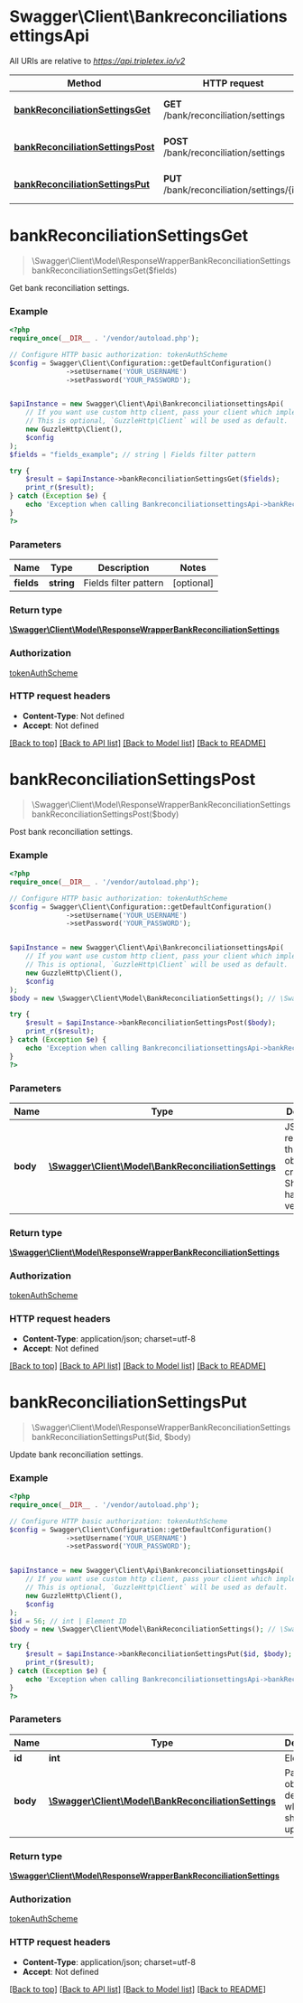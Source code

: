 # Swagger\Client\BankreconciliationsettingsApi

All URIs are relative to *https://api.tripletex.io/v2*

Method | HTTP request | Description
------------- | ------------- | -------------
[**bankReconciliationSettingsGet**](BankreconciliationsettingsApi.md#bankReconciliationSettingsGet) | **GET** /bank/reconciliation/settings | Get bank reconciliation settings.
[**bankReconciliationSettingsPost**](BankreconciliationsettingsApi.md#bankReconciliationSettingsPost) | **POST** /bank/reconciliation/settings | Post bank reconciliation settings.
[**bankReconciliationSettingsPut**](BankreconciliationsettingsApi.md#bankReconciliationSettingsPut) | **PUT** /bank/reconciliation/settings/{id} | Update bank reconciliation settings.


# **bankReconciliationSettingsGet**
> \Swagger\Client\Model\ResponseWrapperBankReconciliationSettings bankReconciliationSettingsGet($fields)

Get bank reconciliation settings.



### Example
```php
<?php
require_once(__DIR__ . '/vendor/autoload.php');

// Configure HTTP basic authorization: tokenAuthScheme
$config = Swagger\Client\Configuration::getDefaultConfiguration()
              ->setUsername('YOUR_USERNAME')
              ->setPassword('YOUR_PASSWORD');


$apiInstance = new Swagger\Client\Api\BankreconciliationsettingsApi(
    // If you want use custom http client, pass your client which implements `GuzzleHttp\ClientInterface`.
    // This is optional, `GuzzleHttp\Client` will be used as default.
    new GuzzleHttp\Client(),
    $config
);
$fields = "fields_example"; // string | Fields filter pattern

try {
    $result = $apiInstance->bankReconciliationSettingsGet($fields);
    print_r($result);
} catch (Exception $e) {
    echo 'Exception when calling BankreconciliationsettingsApi->bankReconciliationSettingsGet: ', $e->getMessage(), PHP_EOL;
}
?>
```

### Parameters

Name | Type | Description  | Notes
------------- | ------------- | ------------- | -------------
 **fields** | **string**| Fields filter pattern | [optional]

### Return type

[**\Swagger\Client\Model\ResponseWrapperBankReconciliationSettings**](../Model/ResponseWrapperBankReconciliationSettings.md)

### Authorization

[tokenAuthScheme](../../README.md#tokenAuthScheme)

### HTTP request headers

 - **Content-Type**: Not defined
 - **Accept**: Not defined

[[Back to top]](#) [[Back to API list]](../../README.md#documentation-for-api-endpoints) [[Back to Model list]](../../README.md#documentation-for-models) [[Back to README]](../../README.md)

# **bankReconciliationSettingsPost**
> \Swagger\Client\Model\ResponseWrapperBankReconciliationSettings bankReconciliationSettingsPost($body)

Post bank reconciliation settings.



### Example
```php
<?php
require_once(__DIR__ . '/vendor/autoload.php');

// Configure HTTP basic authorization: tokenAuthScheme
$config = Swagger\Client\Configuration::getDefaultConfiguration()
              ->setUsername('YOUR_USERNAME')
              ->setPassword('YOUR_PASSWORD');


$apiInstance = new Swagger\Client\Api\BankreconciliationsettingsApi(
    // If you want use custom http client, pass your client which implements `GuzzleHttp\ClientInterface`.
    // This is optional, `GuzzleHttp\Client` will be used as default.
    new GuzzleHttp\Client(),
    $config
);
$body = new \Swagger\Client\Model\BankReconciliationSettings(); // \Swagger\Client\Model\BankReconciliationSettings | JSON representing the new object to be created. Should not have ID and version set.

try {
    $result = $apiInstance->bankReconciliationSettingsPost($body);
    print_r($result);
} catch (Exception $e) {
    echo 'Exception when calling BankreconciliationsettingsApi->bankReconciliationSettingsPost: ', $e->getMessage(), PHP_EOL;
}
?>
```

### Parameters

Name | Type | Description  | Notes
------------- | ------------- | ------------- | -------------
 **body** | [**\Swagger\Client\Model\BankReconciliationSettings**](../Model/BankReconciliationSettings.md)| JSON representing the new object to be created. Should not have ID and version set. | [optional]

### Return type

[**\Swagger\Client\Model\ResponseWrapperBankReconciliationSettings**](../Model/ResponseWrapperBankReconciliationSettings.md)

### Authorization

[tokenAuthScheme](../../README.md#tokenAuthScheme)

### HTTP request headers

 - **Content-Type**: application/json; charset=utf-8
 - **Accept**: Not defined

[[Back to top]](#) [[Back to API list]](../../README.md#documentation-for-api-endpoints) [[Back to Model list]](../../README.md#documentation-for-models) [[Back to README]](../../README.md)

# **bankReconciliationSettingsPut**
> \Swagger\Client\Model\ResponseWrapperBankReconciliationSettings bankReconciliationSettingsPut($id, $body)

Update bank reconciliation settings.



### Example
```php
<?php
require_once(__DIR__ . '/vendor/autoload.php');

// Configure HTTP basic authorization: tokenAuthScheme
$config = Swagger\Client\Configuration::getDefaultConfiguration()
              ->setUsername('YOUR_USERNAME')
              ->setPassword('YOUR_PASSWORD');


$apiInstance = new Swagger\Client\Api\BankreconciliationsettingsApi(
    // If you want use custom http client, pass your client which implements `GuzzleHttp\ClientInterface`.
    // This is optional, `GuzzleHttp\Client` will be used as default.
    new GuzzleHttp\Client(),
    $config
);
$id = 56; // int | Element ID
$body = new \Swagger\Client\Model\BankReconciliationSettings(); // \Swagger\Client\Model\BankReconciliationSettings | Partial object describing what should be updated

try {
    $result = $apiInstance->bankReconciliationSettingsPut($id, $body);
    print_r($result);
} catch (Exception $e) {
    echo 'Exception when calling BankreconciliationsettingsApi->bankReconciliationSettingsPut: ', $e->getMessage(), PHP_EOL;
}
?>
```

### Parameters

Name | Type | Description  | Notes
------------- | ------------- | ------------- | -------------
 **id** | **int**| Element ID |
 **body** | [**\Swagger\Client\Model\BankReconciliationSettings**](../Model/BankReconciliationSettings.md)| Partial object describing what should be updated | [optional]

### Return type

[**\Swagger\Client\Model\ResponseWrapperBankReconciliationSettings**](../Model/ResponseWrapperBankReconciliationSettings.md)

### Authorization

[tokenAuthScheme](../../README.md#tokenAuthScheme)

### HTTP request headers

 - **Content-Type**: application/json; charset=utf-8
 - **Accept**: Not defined

[[Back to top]](#) [[Back to API list]](../../README.md#documentation-for-api-endpoints) [[Back to Model list]](../../README.md#documentation-for-models) [[Back to README]](../../README.md)

